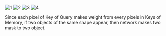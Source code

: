 
![1](https://user-images.githubusercontent.com/26562858/102913267-e10c7900-44c1-11eb-92ec-f67492e40c11.jpg)
![2](https://user-images.githubusercontent.com/26562858/102913785-95a69a80-44c2-11eb-85e7-b8451f29d44a.jpg)
![3](https://user-images.githubusercontent.com/26562858/102913788-97705e00-44c2-11eb-87be-760544c40d40.jpg)
![4](https://user-images.githubusercontent.com/26562858/102913789-9808f480-44c2-11eb-8fcc-30a0843864b1.jpg)



Since each pixel of Key of Query makes weight from every pixels in Keys of Memory, 
if two objects of the same shape appear, then network makes two mask to two object. 
